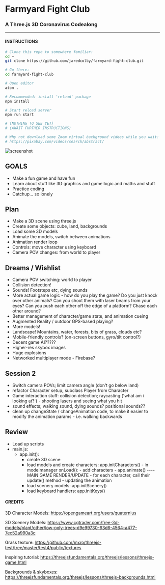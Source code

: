 
# Farmyard Fight Club
### A Three.js 3D Coronavirus Codealong

___


#### INSTRUCTIONS


```bash
# Clone this repo to somewhere familiar:
cd ~
git clone https://github.com/jaredcolby/farmyard-fight-club.git

# Go there:
cd farmyard-fight-club

# Open editor
atom .

# Recommended: install 'reload' package
npm install

# Start reload server
npm run start

# (NOTHING TO SEE YET)
# (AWAIT FURTHER INSTRUCTIONS)

# Why not download some Zoom virtual background videos while you wait:
# https://pixabay.com/videos/search/abstract/
```


![screenshot](screenshot.png)


## GOALS

- Make a fun game and have fun
- Learn about stuff like 3D graphics and game logic and maths and stuff
- Practice coding
- Catchup... so lonely

## Plan

- Make a 3D scene using three.js
- Create some objects: cube, land, backgrounds
- Load some 3D models
- Animate the models, switch between animations
- Animation render loop
- Controls: move character using keyboard
- Camera POV changes: from world to player

## Dreams / Wishlist

- Camera POV switching: world to player
- Collision detection!
- Sounds! Footsteps etc, dying sounds
- More actual game logic - how do you play the game?
Do you just knock over other animals?
Can you shoot them with laser beams from your eyes?
Can you push each other off the edge of a platform? Chase each other around?
- Better management of character/game state, and animation cueing
- Augmented Reality / outdoor GPS-based playing?
- More models!
- Landscape! Mountains, water, forests, bits of grass, clouds etc?
- Mobile-friendly controls? (on-screen buttons, gyro/tilt control?)
- Decent game AI?????
- Higher-res skybox images
- Huge explosions
- Networked multiplayer mode - Firebase?



## Session 2
- Switch camera POVs; limit camera angle (don't go below land)
- refactor Character setup, subclass Player from Character
- Game interaction stuff: collision detection;
  raycasting ('what am i looking at?') - shooting lasers and seeing what you hit
- sound effects; walking sound, dying sounds? positional sounds??
- clean up changeState / changeAnimation code, to make it easier to
  modify the animation params - i.e. walking backwards

## Review

- Load up scripts
- main.js:
   - app.init():
     - create 3D scene
     - load models and create characters: app.initCharacters()
           - in modelmanager onLoad():
                - add characters
                - app.animate()  ---- MAIN GAME RENDER/UPDATE
                    - for each character, call their update() method
                         - updating the animation
     - load scenery models: app.initScenery()
     - load keyboard handlers: app.initKeys()


#### CREDITS

3D Character Models: https://opengameart.org/users/quaternius

3D Scenery Models: https://www.cgtrader.com/free-3d-models/plant/other/low-poly-trees-d9e99730-93d6-4564-a477-7ec52a990a3c

Grass texture: https://github.com/mxro/threejs-test/tree/master/test4/public/textures

Inspiring tutorial: https://threejsfundamentals.org/threejs/lessons/threejs-game.html

Backgrounds & skyboxes: https://threejsfundamentals.org/threejs/lessons/threejs-backgrounds.html
